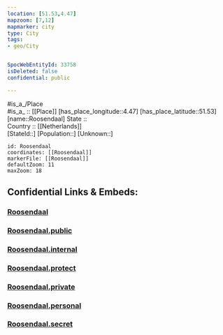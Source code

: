 ```yaml
---
location: [51.53,4.47] 
mapzoom: [7,12] 
mapmarker: city 
type: City
tags:
- geo/City


SpocWebEntityId: 33758
isDeleted: false
confidential: public

---
```

#is_a_/Place  
#is_a_ :: [[Place]] 
[has_place_longitude::4.47] 
[has_place_latitude::51.53] 
[name::Roosendaal] 
State ::  
Country :: [[Netherlands]]  
[StateId::] 
[Population::] 
[Unknown::] 


```leaflet
id: Roosendaal
coordinates: [[Roosendaal]] 
markerFile: [[Roosendaal]] 
defaultZoom: 11 
maxZoom: 18
```


## Confidential Links & Embeds: 

### [Roosendaal](/_Standards/Earth/Continent/Europe/Europe~West/Netherlands/Provinces~Netherlands/Noord-Brabant/City/Roosendaal.md) 

### [Roosendaal.public](/_public/Earth/Continent/Europe/Europe~West/Netherlands/Provinces~Netherlands/Noord-Brabant/City/Roosendaal.public.md) 

### [Roosendaal.internal](/_internal/Earth/Continent/Europe/Europe~West/Netherlands/Provinces~Netherlands/Noord-Brabant/City/Roosendaal.internal.md) 

### [Roosendaal.protect](/_protect/Earth/Continent/Europe/Europe~West/Netherlands/Provinces~Netherlands/Noord-Brabant/City/Roosendaal.protect.md) 

### [Roosendaal.private](/_private/Earth/Continent/Europe/Europe~West/Netherlands/Provinces~Netherlands/Noord-Brabant/City/Roosendaal.private.md) 

### [Roosendaal.personal](/_personal/Earth/Continent/Europe/Europe~West/Netherlands/Provinces~Netherlands/Noord-Brabant/City/Roosendaal.personal.md) 

### [Roosendaal.secret](/_secret/Earth/Continent/Europe/Europe~West/Netherlands/Provinces~Netherlands/Noord-Brabant/City/Roosendaal.secret.md)

